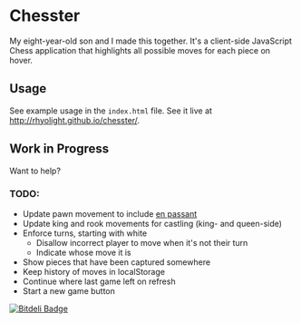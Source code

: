 # Chesster

My eight-year-old son and I made this together. It's a client-side JavaScript Chess application that highlights all possible moves for each piece on hover. 

## Usage

See example usage in the `index.html` file. See it live at <http://rhyolight.github.io/chesster/>.

## Work in Progress

Want to help?

### TODO:

- Update pawn movement to include [en passant](http://en.wikipedia.org/wiki/En_passant)
- Update king and rook movements for castling (king- and queen-side)
- Enforce turns, starting with white
  - Disallow incorrect player to move when it's not their turn
  - Indicate whose move it is
- Show pieces that have been captured somewhere
- Keep history of moves in localStorage
- Continue where last game left on refresh
- Start a new game button


[![Bitdeli Badge](https://d2weczhvl823v0.cloudfront.net/rhyolight/chesster/trend.png)](https://bitdeli.com/free "Bitdeli Badge")


